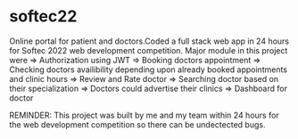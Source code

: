 # softec22
Online portal for patient and doctors.Coded a full stack web app in 24 hours for Softec 2022 web development competition.
Major module in this project were 
=> Authorization using JWT
=> Booking doctors appointment 
=> Checking doctors availibility depending upon already booked appointments and clinic hours 
=> Review and Rate doctor 
=> Searching doctor based on their specialization
=> Doctors could advertise their clinics
=> Dashboard for doctor

REMINDER: This project was built by me and my team within 24 hours for the web development competition so there can be undectected bugs.
